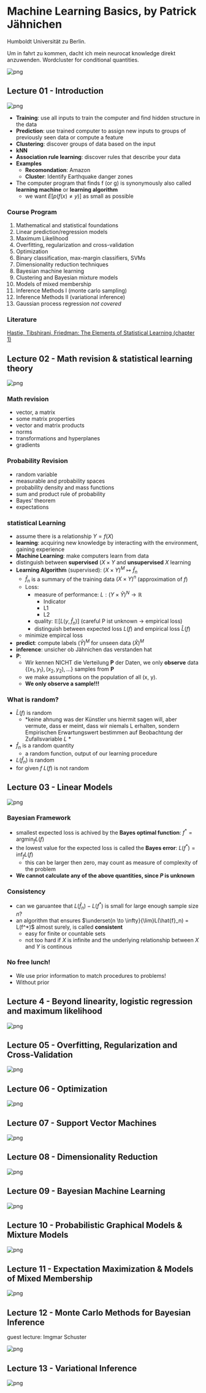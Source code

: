 # Machine Learning Basics, by Patrick Jähnichen
Humboldt Universität zu Berlin.

Um in fahrt zu kommen, dacht ich mein neurocat knowledge direkt anzuwenden. Wordcluster for conditional quantities.


![png](output_6_0.png)


## Lecture 01 - Introduction

![png](output_8_0.png)


- **Training**: use all inputs to train the computer and find hidden structure in the data
- **Prediction**: use trained computer to assign new inputs to groups of previously seen data or compute a feature
- **Clustering**: discover groups of data based on the input
 - **kNN**
- **Association rule learning**: discover rules that describe your data
- **Examples**
    - **Recomondation**: Amazon
    - **Cluster**: Identify Earthquake danger zones
- The computer program that finds f (or g) is synonymously also called **learning machine** or **learning algorithm**
    - we want $E[p(f(x) \neq y)]$ as small as possible
   
### Course Program

1. Mathematical and statistical foundations
2. Linear prediction/regression models
3. Maximum Likelihood
4. Overfitting, regularization and cross-validation
5. Optimization
6. Binary classification, max-margin classifiers, SVMs
7. Dimensionality reduction techniques
8. Bayesian machine learning
9. Clustering and Bayesian mixture models
10. Models of mixed membership
11. Inference Methods I (monte carlo sampling)
12. Inference Methods II (variational inference)
13. Gaussian process regression *not covered*

### Literature

[Hastie, Tibshirani, Friedman: The Elements of Statistical Learning (chapter 1)](./literature/The_Elements_of_Statistical_Learning)

## Lecture 02 - Math revision & statistical learning theory


![png](output_11_0.png)


### Math revision
- vector, a matrix
- some matrix properties
- vector and matrix products
- norms
- transformations and hyperplanes
- gradients

### Probability Revision
- random variable
- measurable and probability spaces
- probability density and mass functions
- sum and product rule of probability
- Bayes’ theorem
- expectations

### statistical Learning
- assume there is a relationship $Y=f(X)$
- **learning**: acquiring new knowledge by interacting with the environment, gaining experience
- **Machine Learning**: make computers learn from data
- distinguish between **supervised** $(X \times Y$ and **unsupervised** $X$ learning
- **Learning Algorithm** (supervised): $({X \times Y})^M \mapsto \hat{f}_n$
    - $\hat{f}_n$ is a summary of the training data $({X \times Y})^n$ (approximation of $f$)
    - Loss:
        - measure of performance: $L:({Y \times \hat{Y}})^N \rightarrow \mathbb{R}$
            - Indicator
            - L1
            - L2
        - quality: $\mathbb{E}[L(y, \hat{f}_n)]$ (careful P ist unknown $\rightarrow$ empirical loss)
        - distinguish between expected loss $L(f)$ and empirical loss $\hat{L}(f)$
    - minimize empircal loss
- **predict**: compute labels $(\hat{Y})^M$ for unseen data $(\hat{X})^M$
- **inference**: unsicher ob Jähnichen das verstanden hat
- **P**:
    - Wir kennen NICHT die Verteilung **P** der Daten, we only **observe** data $\lbrace (x_1 , y_1 ),(x_2 ,y_2 ),\dots \rbrace$ samples from **P**
    - we make assumptions on the population of all (x, y). 
    - **We only observe a sample!!!**
    
### What is random?
- $\hat{L}(f)$ is random 
    - *keine ahnung was der Künstler uns hiermit sagen will, aber vermute, dass er meint, dass wir niemals L erhalten, sondern Empirischen Erwartungswert bestimmen auf Beobachtung der Zufallsvariable $L$ *
- $\hat{f}_n$ is a random quantity
    - a random function, output of our learning procedure
- $L(\hat{f}_n)$ is random
- for given $f$ $L(f)$ is not random

## Lecture 03 - Linear Models

![png](output_14_0.png)


### Bayesian Framework
- smallest expected loss is achived by the **Bayes optimal function**: $f^* = \text{arg}\min_{f} L(f)$
- the lowest value for the expected loss is called the **Bayes error**: $L(f^*) = \inf_{f} L(f)$
    - this can be larger then zero, may count as measure of complexity of the problem
- **We cannot calculate any of the above quantities, since $P$ is unknown**

### Consistency
- can we garuantee that $L(\hat{f}_n)-L(f^*)$ is small for large enough sample size $n$?
- an algorithm that ensures $\underset{n \to \infty}{\lim}L(\hat{f}_n) = L(f^*)$ almost surely, is called **consistent**
    - easy for finite or countable sets
    - not too hard if $X$ is infinite and the underlying relationship between $X$ and $Y$ is continous
    
### No free lunch!
- We use prior information to match procedures to problems!
- Without prior

## Lecture 4 - Beyond linearity, logistic regression and maximum likelihood

![png](output_17_0.png)


## Lecture 05 - Overfitting, Regularization and Cross-Validation

![png](output_19_0.png)


## Lecture 06 - Optimization

![png](output_21_0.png)


## Lecture 07 - Support Vector Machines

![png](output_23_0.png)


## Lecture 08 - Dimensionality Reduction

![png](output_25_0.png)


## Lecture 09 - Bayesian Machine Learning

![png](output_27_0.png)


## Lecture 10 - Probabilistic Graphical Models & Mixture Models

![png](output_29_0.png)


## Lecture 11 - Expectation Maximization & Models of Mixed Membership

![png](output_31_0.png)


## Lecture 12 - Monte Carlo Methods for Bayesian Inference
guest lecture: Imgmar Schuster

![png](output_33_0.png)


## Lecture 13 - Variational Inference

![png](output_35_0.png)

